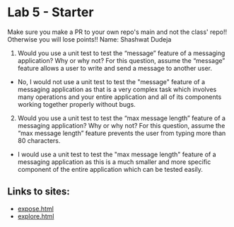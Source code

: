 # Lab 5 - Starter
Make sure you make a PR to your own repo's main and not the class' repo!! Otherwise you will lose points!!
Name: Shashwat Dudeja

1) Would you use a unit test to test the “message” feature of a messaging application? Why or why not? For this question, assume the “message” feature allows a user to write and send a message to another user.
- No, I would not use a unit test to test the "message" feature of a messaging application as that is a very complex task which involves many operations and your entire application and all of its components working together properly without bugs.

2) Would you use a unit test to test the “max message length” feature of a messaging application? Why or why not? For this question, assume the “max message length” feature prevents the user from typing more than 80 characters.
- I would use a unit test to test the "max message length" feature of a messaging application as this is a much smaller and more specific component of the entire application which can be tested easily.

## Links to sites:
- [expose.html](https://shash31.github.io/Lab5_Starter/expose.html)
- [explore.html](https://shash31.github.io/Lab5_Starter/explore.html)
